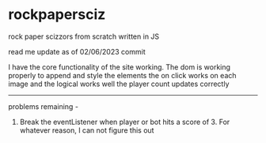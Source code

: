 # rockpapersciz
rock paper scizzors from scratch written in JS


read me update as of 02/06/2023 commit

I have the core functionality of the site working. The dom is working properly to append and style the elements
the on click works on each image and the logical works well
the player count updates correctly

---------------------------
problems remaining -

1. Break the eventListener when player or bot hits a score of 3. For whatever reason, I can not figure this out